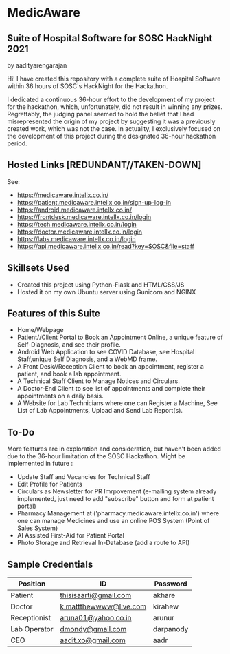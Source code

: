 # MedicAware
## Suite of Hospital Software for SOSC HackNight 2021
by aadityarengarajan

Hi! I have created this repository with a complete suite of Hospital Software within 36 hours of SOSC's HackNight for the Hackathon.

I dedicated a continuous 36-hour effort to the development of my project for the hackathon, which, unfortunately, did not result in winning any prizes. Regrettably, the judging panel seemed to hold the belief that I had misrepresented the origin of my project by suggesting it was a previously created work, which was not the case. In actuality, I exclusively focused on the development of this project during the designated 36-hour hackathon period.

## Hosted Links [REDUNDANT//TAKEN-DOWN]
See:
- https://medicaware.intellx.co.in/
- https://patient.medicaware.intellx.co.in/sign-up-log-in
- https://android.medicaware.intellx.co.in/
- https://frontdesk.medicaware.intellx.co.in/login
- https://tech.medicaware.intellx.co.in/login
- https://doctor.medicaware.intellx.co.in/login
- https://labs.medicaware.intellx.co.in/login
- https://api.medicaware.intellx.co.in/read?key=$OSC&file=staff

## Skillsets Used
- Created this project using Python-Flask and HTML/CSS/JS
- Hosted it on my own Ubuntu server using Gunicorn and NGINX

## Features of this Suite
- Home/Webpage
- Patient//Client Portal to Book an Appointment Online, a unique feature of Self-Diagnosis, and see their profile.
- Android Web Application to see COVID Database, see Hospital Staff,unique Self Diagnosis, and a WebMD frame.
- A Front Desk//Reception Client to book an appointment, register a patient, and book a lab appointment.
- A Technical Staff Client to Manage Notices and Circulars.
- A Doctor-End Client to see list of appointments and complete their appointments on a daily basis.
- A Website for Lab Technicians where one can Register a Machine, See List of Lab Appointments, Upload and Send Lab Report(s).

## To-Do
More features are in exploration and consideration, but haven't been added due to the 36-hour limitation of the SOSC Hackathon. Might be implemented in future :
- Update Staff and Vacancies for Technical Staff
- Edit Profile for Patients
- Circulars as Newsletter for PR Imrpovement (e-mailing system already implemented, just need to add "subscribe" button and form at patient portal)
- Pharmacy Management at ('pharmacy.medicaware.intellx.co.in') where one can manage Medicines and use an online POS System (Point of Sales System)
- AI Assisted First-Aid for Patient Portal
- Photo Storage and Retrieval In-Database (add a route to API)

## Sample Credentials

| Position     | ID                     | Password  |
|--------------|------------------------|-----------|
| Patient      | thisisaarti@gmail.com  | akhare    |
| Doctor       | k.mattthewwww@live.com | kirahew   |
| Receptionist | aruna01@yahoo.co.in    | arunur    |
| Lab Operator | dmondy@gmail.com       | darpanody |
| CEO          | aadit.xo@gmail.com     | aadr      |
